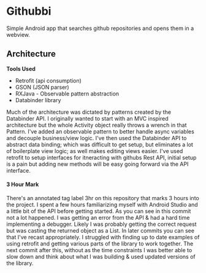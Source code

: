 # Githubbi

Simple Android app that searches github repositories and opens them in a webview.

## Architecture

__Tools Used__
* Retrofit (api consumption)
* GSON (JSON parser)
* RXJava - Observable pattern abstraction
* Databinder library

Much of the architecture was dictated by patterns created by the Databinder API. I originally wanted to start with an MVC inspired architecture but the whole Activity object really throws a wrench in that Pattern. I've added an observable pattern to better handle async variables and decouple business/view logic. I've then used the Databinder API to abstract data binding; which was difficult to get setup, but eliminates a lot of boilerplate view logic; as well makes editing views easier. I've used retrofit to setup interfaces for itneracting with githubs Rest API, initial setup is a pain but adding new methods will be easy going forward via the API interface.

#### 3 Hour Mark
There's an annotated tag label 3hr on this repository that marks 3 hours into the project. I spent a few hours familiarizing myself with Android Studio and a little bit of the API before getting started. As you can see in this commit not a lot happened. I was getting an error from the API & had a hard time implementing a debugger. Likely I was probably getting the correct request but was casting the returned object as a List. In later commits you can see that I've recast appropriately. I struggled with finding up to date examples of using retrofit and getting various parts of the library to work together. The next commit after this, without as the time constraints I was better able to slow down and think about what I was building & used updated versions of the library.